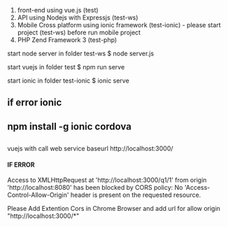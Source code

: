 1. front-end using vue.js (test)
2. API using Nodejs with Expressjs (test-ws)
3. Mobile Cross platform using ionic framework (test-ionic) - please start project (test-ws) before run mobile project 
4. PHP Zend Framework 3 (test-php) 


start node server in folder test-ws
\$ node server.js

start vuejs in folder test
\$ npm run serve

start ionic in folder test-ionic
\$ ionic serve
## if error ionic 
## npm install -g ionic cordova
## 

vuejs with call web service baseurl http://localhost:3000/

#### IF ERROR

Access to XMLHttpRequest at 'http://localhost:3000/q1/1' from origin 'http://localhost:8080' has been blocked by CORS policy: No 'Access-Control-Allow-Origin' header is present on the requested resource.

Please Add Extention Cors in Chrome Browser
and add url for allow origin "http://localhost:3000/*"
